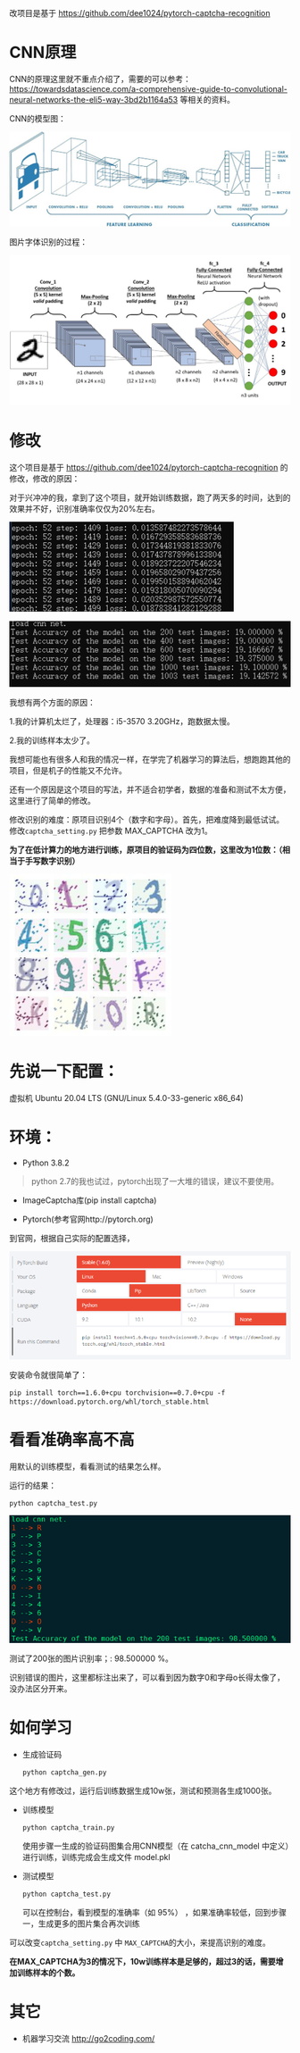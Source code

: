 改项目是基于 https://github.com/dee1024/pytorch-captcha-recognition

CNN原理
=========

CNN的原理这里就不重点介绍了，需要的可以参考：https://towardsdatascience.com/a-comprehensive-guide-to-convolutional-neural-networks-the-eli5-way-3bd2b1164a53 等相关的资料。

CNN的模型图：


![](https://raw.githubusercontent.com/go2coding/tiny-pytorch-captcha-recognition/master/docs/1_vkQ0hXDaQv57sALXAJquxA.jpeg)


图片字体识别的过程：

![](https://raw.githubusercontent.com/go2coding/tiny-pytorch-captcha-recognition/master/docs/1_uAeANQIOQPqWZnnuH-VEyw.jpeg)


修改
=========


这个项目是基于 https://github.com/dee1024/pytorch-captcha-recognition 的修改，修改的原因：

对于兴冲冲的我，拿到了这个项目，就开始训练数据，跑了两天多的时间，达到的效果并不好，识别准确率仅仅为20%左右。

![](https://raw.githubusercontent.com/go2coding/tiny-pytorch-captcha-recognition/master/docs/20200605101002.png)

![](https://raw.githubusercontent.com/go2coding/tiny-pytorch-captcha-recognition/master/docs/20200605101025.png)

我想有两个方面的原因：

1.我的计算机太烂了，处理器：i5-3570 3.20GHz，跑数据太慢。

2.我的训练样本太少了。


我想可能也有很多人和我的情况一样，在学完了机器学习的算法后，想跑跑其他的项目，但是机子的性能又不允许。

还有一个原因是这个项目的写法，并不适合初学者，数据的准备和测试不太方便，这里进行了简单的修改。


修改识别的难度：原项目识别4个（数字和字母）。首先，把难度降到最低试试。修改`captcha_setting.py` 把参数 MAX_CAPTCHA 改为1。



**为了在低计算力的地方进行训练，原项目的验证码为四位数，这里改为1位数：（相当于手写数字识别）**


![](https://raw.githubusercontent.com/go2coding/tiny-pytorch-captcha-recognition/master/docs/number.jpg)

先说一下配置：
====

虚拟机 Ubuntu 20.04 LTS (GNU/Linux 5.4.0-33-generic x86_64)

环境：
====

- Python 3.8.2

> python 2.7的我也试过，pytorch出现了一大堆的错误，建议不要使用。

- ImageCaptcha库(pip install captcha)

- Pytorch(参考官网http://pytorch.org)

到官网，根据自己实际的配置选择，

![](https://raw.githubusercontent.com/go2coding/tiny-pytorch-captcha-recognition/master/docs/20200813131209.png)

安装命令就很简单了：

	pip install torch==1.6.0+cpu torchvision==0.7.0+cpu -f https://download.pytorch.org/whl/torch_stable.html


	
看看准确率高不高
====

用默认的训练模型，看看测试的结果怎么样。

运行的结果：


	python captcha_test.py
	
	

![](https://raw.githubusercontent.com/go2coding/tiny-pytorch-captcha-recognition/master/docs/20200605103409.png)



测试了200张的图片识别率；: 98.500000 %。

识别错误的图片，这里都标注出来了，可以看到因为数字0和字母o长得太像了，没办法区分开来。


如何学习
====

- 生成验证码

    ```bash
    python captcha_gen.py
    ```
	
这个地方有修改过，运行后训练数据生成10w张，测试和预测各生成1000张。

- 训练模型

    ```bash
    python captcha_train.py
    ```
	
    使用步骤一生成的验证码图集合用CNN模型（在 catcha_cnn_model 中定义）进行训练，训练完成会生成文件 model.pkl

- 测试模型

    ```bash
    python captcha_test.py
    ```
	
    可以在控制台，看到模型的准确率（如 95%） ，如果准确率较低，回到步骤一，生成更多的图片集合再次训练

可以改变`captcha_setting.py` 中 `MAX_CAPTCHA`的大小，来提高识别的难度。

**在MAX_CAPTCHA为3的情况下，10w训练样本是足够的，超过3的话，需要增加训练样本的个数。**
	
	
其它
===
* 机器学习交流 http://go2coding.com/